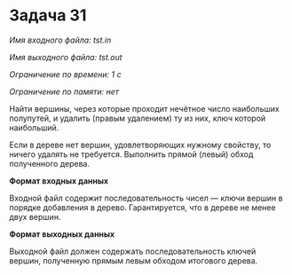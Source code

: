 # Задача 31

*Имя входного файла: tst.in*

*Имя выходного файла: tst.out*

*Ограничение по времени: 1 с*

*Ограничение по памяти: нет*


Найти вершины, через которые проходит нечётное число наибольших полупутей, и удалить (правым удалением) ту из них, ключ которой наибольший.

Если в дереве нет вершин, удовлетворяющих нужному свойству, то ничего удалять не требуется. Выполнить прямой (левый) обход полученного дерева.

**Формат входных данных**

Входной файл содержит последовательность чисел — ключи вершин в порядке добавления в дерево.
Гарантируется, что в дереве не менее двух вершин.

**Формат выходных данных**

Выходной файл должен содержать последовательность ключей вершин, полученную прямым левым обходом итогового дерева.
